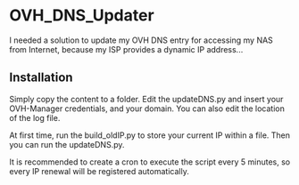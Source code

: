 # OVH_DNS_Updater

I needed a solution to update my OVH DNS entry for accessing my NAS from Internet, because my ISP provides a dynamic IP address...

## Installation
Simply copy the content to a folder.
Edit the updateDNS.py and insert your OVH-Manager credentials, and your domain.
You can also edit the location of the log file.

At first time, run the build_oldIP.py to store your current IP within a file.
Then you can run the updateDNS.py.

It is recommended to create a cron to execute the script every 5 minutes, so every IP renewal will be registered automatically.
